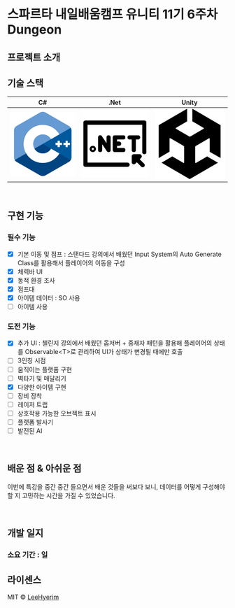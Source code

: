 # 스파르타 내일배움캠프 유니티 11기 6주차 Dungeon


## 프로젝트 소개

## 기술 스택

| C# | .Net | Unity |
| :--------: | :--------: | :--------: |
|   ![csharp]    |   ![dotnet]    |   ![unity]    |

<br>

## 구현 기능

### 필수 기능
- [x] 기본 이동 및 점프 : 스탠다드 강의에서 배웠던 Input System의 Auto Generate Class를 활용해서 플레이어의 이동을 구성
- [x] 체력바 UI
- [x] 동적 환경 조사
- [x] 점프대
- [x] 아이템 데이터 : SO 사용
- [ ] 아이템 사용

### 도전 기능
- [x] 추가 UI : 챌린지 강의에서 배웠던 옵저버 + 중재자 패턴을 활용해 플레이어의 상태를 Observable\<T\>로 관리하여 UI가 상태가 변경될 때에만 호출
- [ ] 3인칭 시점
- [ ] 움직이는 플랫폼 구현
- [ ] 벽타기 및 매달리기
- [x] 다양한 아이템 구현
- [ ] 장비 장착
- [ ] 레이저 트랩
- [ ] 상호작용 가능한 오브젝트 표시
- [ ] 플랫폼 발사기
- [ ] 발전된 AI

<br>

## 배운 점 & 아쉬운 점

이번에 특강을 중간 중간 들으면서 배운 것들을 써보다 보니, 데이터를 어떻게 구성해야 할 지 고민하는 시간을 가질 수 있었습니다.  


<br>

## 개발 일지

### 소요 기간 : 일



## 라이센스

MIT &copy; [LeeHyerim](mailto:hyerimlee4426@gmail.com)

<!-- Stack Icon Refernces -->

[csharp]: /Images/Csharp.png
[dotnet]: /Images/Dotnet.png
[unity]: /Images/Unity.png



